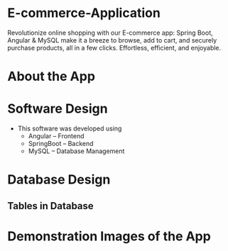 # E-commerce-Application
Revolutionize online shopping with our E-commerce app: Spring Boot, Angular &amp; MySQL make it a breeze to browse, add to cart, and securely purchase products, all in a few clicks. Effortless, efficient, and enjoyable.

# About the App 

# Software Design

* This software was developed using
   * Angular – Frontend
   * SpringBoot – Backend
   * MySQL – Database Management

# Database Design

## Tables in Database

# Demonstration Images of the App
